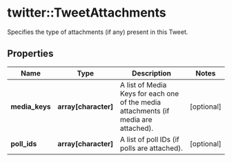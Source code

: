 # twitter::TweetAttachments

Specifies the type of attachments (if any) present in this Tweet.

## Properties
Name | Type | Description | Notes
------------ | ------------- | ------------- | -------------
**media_keys** | **array[character]** | A list of Media Keys for each one of the media attachments (if media are attached). | [optional] 
**poll_ids** | **array[character]** | A list of poll IDs (if polls are attached). | [optional] 


